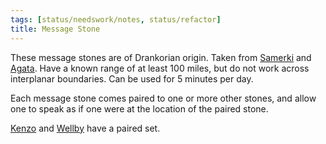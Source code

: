 ```yaml
---
tags: [status/needswork/notes, status/refactor]
title: Message Stone
---
```




These message stones are of Drankorian origin. Taken from [Samerki](<../../../../people/other-nonhumans/samerki.md>) and [Agata](<../../../../people/fey/agata.md>). Have a known range of at least 100 miles, but do not work across interplanar boundaries. Can be used for 5 minutes per day.

Each message stone comes paired to one or more other stones, and allow one to speak as if one were at the location of the paired stone. 

[Kenzo](<../../../../people/pcs/dunmar-fellowship/kenzo.md>) and [Wellby](<../../../../people/pcs/dunmar-fellowship/wellby.md>) have a paired set. 

 